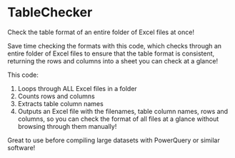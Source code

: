 # TableChecker
Check the table format of an entire folder of Excel files at once!

Save time checking the formats with this code, which checks through an entire folder of Excel files to ensure that the table format is consistent, returning the rows and columns into a sheet you can check at a glance! 

This code:
1. Loops through ALL Excel files in a folder
2. Counts rows and columns
3. Extracts table column names
4. Outputs an Excel file with the filenames, table column names, rows and columns, so you can check the format of all files at a glance without browsing through them manually!

Great to use before compiling large datasets with PowerQuery or similar software!
